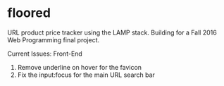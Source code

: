 # floored
URL product price tracker using the LAMP stack. Building for a Fall 2016 Web Programming final project.

Current Issues:
Front-End
1) Remove underline on hover for the favicon
2) Fix the input:focus for the main URL search bar
